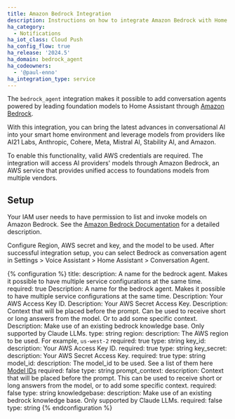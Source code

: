 ```yaml
---
title: Amazon Bedrock Integration
description: Instructions on how to integrate Amazon Bedrock with Home Assistant.
ha_category:
  - Notifications
ha_iot_class: Cloud Push
ha_config_flow: true
ha_release: '2024.5'
ha_domain: bedrock_agent
ha_codeowners:
  - '@paul-enno'
ha_integration_type: service
---
```


The `bedrock_agent` integration makes it possible to add conversation agents powered by leading foundation models to Home Assistant through [Amazon Bedrock](https://aws.amazon.com/bedrock).

With this integration, you can bring the latest advances in conversational AI into your smart home environment and leverage models from providers like AI21 Labs, Anthropic, Cohere, Meta, Mistral AI, Stability AI, and Amazon.

To enable this functionality, valid AWS credentials are required. The integration will access AI providers' models through Amazon Bedrock, an AWS service that provides unified access to foundations models from multiple vendors.

## Setup

Your IAM user needs to have permission to list and invoke models on Amazon Bedrock. See the [Amazon Bedrock Documentation](https://docs.aws.amazon.com/bedrock/latest/userguide/security-iam.html) for a detailed description.

Configure Region, AWS secret and key, and the model to be used. After successful integration setup, you can select Bedrock as conversation agent in Settings > Voice Assistant > Home Assistant > Conversation Agent.

{% configuration %}
title:
  description: A name for the bedrock agent. Makes it possible to have multiple service configurations at the same time.
  required: true
  Description: A name for the bedrock agent. Makes it possible to have multiple service configurations at the same time.
  Description: Your AWS Access Key ID.
  Description: Your AWS Secret Access Key.
  Description: Context that will be placed before the prompt. Can be used to receive short or long answers from the model. Or to add some specific context.
  Description: Make use of an existing bedrock knowledge base. Only supported by Claude LLMs.
  type: string
region:
  description: The AWS region to be used. For example, `us-west-2`
  required: true
  type: string
key_id:
  description: Your AWS Access Key ID.
  required: true
  type: string
key_secret:
  description: Your AWS Secret Access Key.
  required: true
  type: string
model_id:
  description: The model_id to be used. See a list of them here [Model IDs](https://docs.aws.amazon.com/bedrock/latest/userguide/model-ids.html#model-ids-arns)
  required: false
  type: string
prompt_context:
  description: Context that will be placed before the prompt. This can be used to receive short or long answers from the model, or to add some specific context.
  required: false
  type: string
knowledgebase:
  description: Make use of an existing bedrock knowledge base. Only supported by Claude LLMs.
  required: false
  type: string
{% endconfiguration %}

